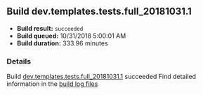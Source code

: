 ## Build dev.templates.tests.full_20181031.1
- **Build result:** `succeeded`
- **Build queued:** 10/31/2018 5:00:01 AM
- **Build duration:** 333.96 minutes
### Details
Build [dev.templates.tests.full_20181031.1](https://winappstudio.visualstudio.com/web/build.aspx?pcguid=a4ef43be-68ce-4195-a619-079b4d9834c2&builduri=vstfs%3a%2f%2f%2fBuild%2fBuild%2f26499) succeeded
Find detailed information in the [build log files](https://uwpctdiags.blob.core.windows.net/buildlogs/dev.templates.tests.full_20181031.1_logs.zip)
